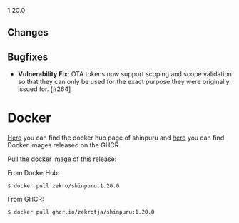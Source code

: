 1.20.0

## Changes

## Bugfixes

- **Vulnerability Fix**: OTA tokens now support scoping and scope validation so that they can only be used for the exact purpose they were originally issued for. [#264]

# Docker

[Here](https://hub.docker.com/r/zekro/shinpuru) you can find the docker hub page of shinpuru and [here](https://github.com/zekroTJA?tab=packages&repo_name=shinpuru) you can find Docker images released on the GHCR.

Pull the docker image of this release:

From DockerHub:

```
$ docker pull zekro/shinpuru:1.20.0
```

From GHCR:

```
$ docker pull ghcr.io/zekrotja/shinpuru:1.20.0
```
